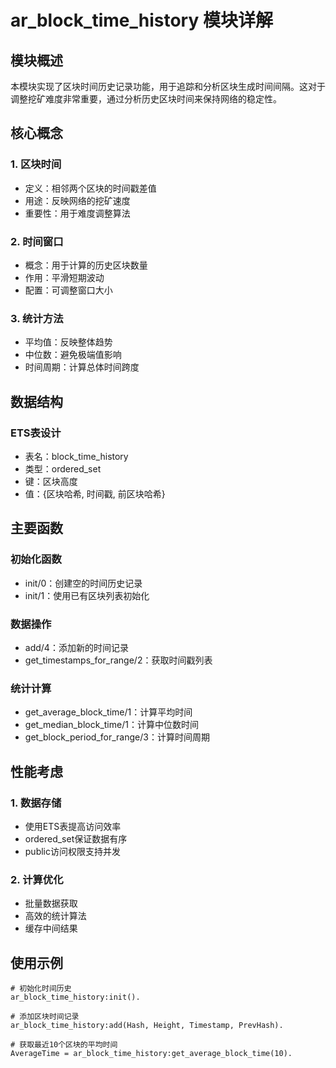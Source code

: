 # ar_block_time_history 模块详解

## 模块概述

本模块实现了区块时间历史记录功能，用于追踪和分析区块生成时间间隔。这对于调整挖矿难度非常重要，通过分析历史区块时间来保持网络的稳定性。

## 核心概念

### 1. 区块时间
- 定义：相邻两个区块的时间戳差值
- 用途：反映网络的挖矿速度
- 重要性：用于难度调整算法

### 2. 时间窗口
- 概念：用于计算的历史区块数量
- 作用：平滑短期波动
- 配置：可调整窗口大小

### 3. 统计方法
- 平均值：反映整体趋势
- 中位数：避免极端值影响
- 时间周期：计算总体时间跨度

## 数据结构

### ETS表设计
- 表名：block_time_history
- 类型：ordered_set
- 键：区块高度
- 值：{区块哈希, 时间戳, 前区块哈希}

## 主要函数

### 初始化函数
- init/0：创建空的时间历史记录
- init/1：使用已有区块列表初始化

### 数据操作
- add/4：添加新的时间记录
- get_timestamps_for_range/2：获取时间戳列表

### 统计计算
- get_average_block_time/1：计算平均时间
- get_median_block_time/1：计算中位数时间
- get_block_period_for_range/3：计算时间周期

## 性能考虑

### 1. 数据存储
- 使用ETS表提高访问效率
- ordered_set保证数据有序
- public访问权限支持并发

### 2. 计算优化
- 批量数据获取
- 高效的统计算法
- 缓存中间结果

## 使用示例

    # 初始化时间历史
    ar_block_time_history:init().
    
    # 添加区块时间记录
    ar_block_time_history:add(Hash, Height, Timestamp, PrevHash).
    
    # 获取最近10个区块的平均时间
    AverageTime = ar_block_time_history:get_average_block_time(10). 